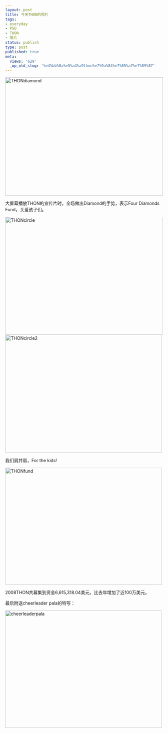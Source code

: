 ```yaml
---
layout: post
title: 今天THON的照片
tags:
- everyday
- PSU
- THON
- 照片
status: publish
type: post
published: true
meta:
  views: '629'
  _wp_old_slug: '%e4%bb%8a%e5%a4%a9thon%e7%9a%84%e7%85%a7%e7%89%87'
---
```

<img src="http://azaleasays.com/wp-content/uploads/2010/07/img_0922.jpg" alt="THONdiamond" border="0" height="377" width="504" />

大屏幕播放THON的宣传片时，全场做出Diamond的手势，表示Four Diamonds Fund，关爱孩子们。

<img src="http://azaleasays.com/wp-content/uploads/2010/07/img_0925.jpg" alt="THONcircle" height="376" width="503" />

<img src="http://azaleasays.com/wp-content/uploads/2010/07/img_0930.jpg" alt="THONcircle2" height="376" width="501" />

我们肩并肩，For the kids!

<img src="http://azaleasays.com/wp-content/uploads/2010/07/img_0940.jpg" alt="THONfund" height="373" width="501" />

2008THON共募集到资金6,615,318.04美元，比去年增加了近100万美元。

最后附送cheerleader pala的特写：

<!--more-->

<img src="http://azaleasays.com/wp-content/uploads/2010/07/photo2.jpg" alt="cheerleaderpala" height="374" width="501" />
